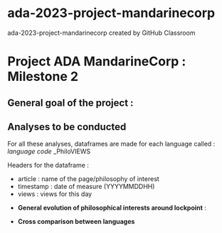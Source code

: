 # ada-2023-project-mandarinecorp
ada-2023-project-mandarinecorp created by GitHub Classroom

# Project ADA MandarineCorp : Milestone 2

## General goal of the project : 




## Analyses to be conducted 

For all these analyses, dataframes are made for each language called : _language code_ _PhiloVIEWS

Headers for the dataframe : 
- article : name of the page/philosophy of interest
- timestamp : date of measure (YYYYMMDDHH)
- views : views for this day 

+ **General evolution of philosophical interests around lockpoint** :
  
    


+ **Cross comparison between languages** 
